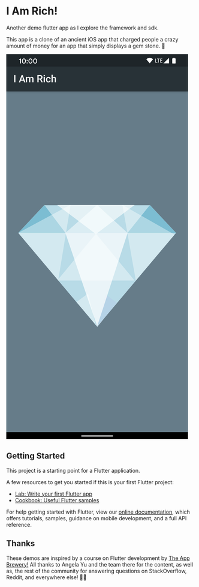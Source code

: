 # I Am Rich!

Another demo flutter app as I explore the framework and sdk.

This app is a clone of an ancient iOS app that charged people a
crazy amount of money for an app that simply displays a gem stone. 💎

![app screenshot](screenshots/image1.png)

## Getting Started

This project is a starting point for a Flutter application.

A few resources to get you started if this is your first Flutter project:

- [Lab: Write your first Flutter app](https://flutter.dev/docs/get-started/codelab)
- [Cookbook: Useful Flutter samples](https://flutter.dev/docs/cookbook)

For help getting started with Flutter, view our
[online documentation](https://flutter.dev/docs), which offers tutorials,
samples, guidance on mobile development, and a full API reference.

## Thanks

These demos are inspired by a course on Flutter development by
[The App Brewery!](https://flutter.dev/docs/get-started/codelab)
All thanks to Angela Yu and the team there for the content, as well as, 
the rest of the community for answering questions on StackOverflow, Reddit,
and everywhere else! 🙏🦄